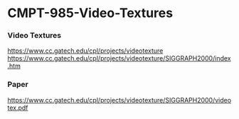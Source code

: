 # CMPT-985-Video-Textures

### Video Textures
https://www.cc.gatech.edu/cpl/projects/videotexture
https://www.cc.gatech.edu/cpl/projects/videotexture/SIGGRAPH2000/index.htm

### Paper
https://www.cc.gatech.edu/cpl/projects/videotexture/SIGGRAPH2000/videotex.pdf
